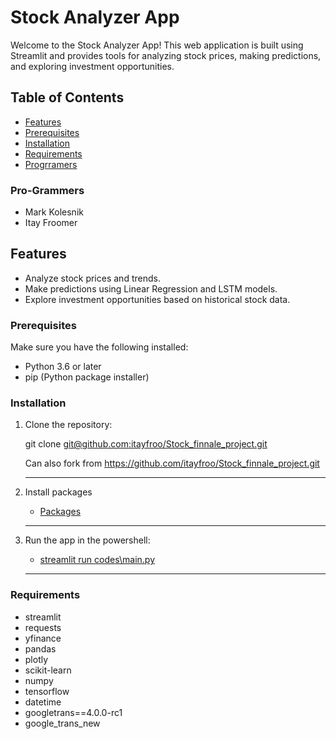 # Stock Analyzer App

Welcome to the Stock Analyzer App! This web application is built using Streamlit and provides tools for analyzing stock prices, making predictions, and exploring investment opportunities.

## Table of Contents

- [Features](#features)
- [Prerequisites](#prerequisites)
- [Installation](#installation)
- [Requirements](#Requirements)
- [Progrramers](#Pro-Grammers)
### Pro-Grammers

- Mark Kolesnik
- Itay Froomer

## Features

- Analyze stock prices and trends.
- Make predictions using Linear Regression and LSTM models.
- Explore investment opportunities based on historical stock data.



### Prerequisites

Make sure you have the following installed:

- Python 3.6 or later
- pip (Python package installer)
### Installation

1. Clone the repository:

   git clone [git@github.com:itayfroo/Stock_finnale_project.git](#)

   Can also fork from https://github.com/itayfroo/Stock_finnale_project.git
   *****************************************************************
2. Install packages
    - [Packages](#Requirements)
  
   *****************************************************************
3. Run the app in the powershell:

    - [streamlit run codes\main.py](#)
   *****************************************************************

### Requirements
- streamlit
- requests
- yfinance
- pandas
- plotly
- scikit-learn
- numpy
- tensorflow
- datetime
- googletrans==4.0.0-rc1
- google_trans_new








